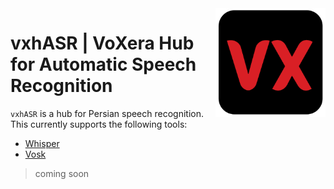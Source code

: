 <img src="https://github.com/VoXera/.github/blob/main/images/logo.png" width="35%" height="35%" align="right" />

# vxhASR | VoXera Hub for Automatic Speech Recognition 
`vxhASR` is a hub for Persian speech recognition. This currently supports the following tools:
- [Whisper](https://github.com/IKJ1992/Shelf/blob/master/resources/Whisper%20Robust%20Speech%20Recognition%20via%20Large-Scale%20Weak%20Supervision.pdf)
- [Vosk](https://github.com/IKJ1992/Shelf/blob/master/sections/tools.md#speech-recognition-asr--stt)

> coming soon

